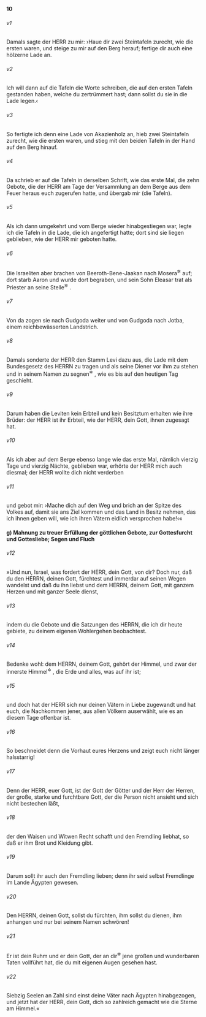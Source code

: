 __10__

###### v1
Damals sagte der HERR zu mir: ›Haue dir zwei Steintafeln zurecht, wie die ersten waren, und steige zu mir auf den Berg herauf; fertige dir auch eine hölzerne Lade an.

###### v2
Ich will dann auf die Tafeln die Worte schreiben, die auf den ersten Tafeln gestanden haben, welche du zertrümmert hast; dann sollst du sie in die Lade legen.‹

###### v3
So fertigte ich denn eine Lade von Akazienholz an, hieb zwei Steintafeln zurecht, wie die ersten waren, und stieg mit den beiden Tafeln in der Hand auf den Berg hinauf.

###### v4
Da schrieb er auf die Tafeln in derselben Schrift, wie das erste Mal, die zehn Gebote, die der HERR am Tage der Versammlung an dem Berge aus dem Feuer heraus euch zugerufen hatte, und übergab mir (die Tafeln).

###### v5
Als ich dann umgekehrt und vom Berge wieder hinabgestiegen war, legte ich die Tafeln in die Lade, die ich angefertigt hatte; dort sind sie liegen geblieben, wie der HERR mir geboten hatte.


###### v6
Die Israeliten aber brachen von Beeroth-Bene-Jaakan nach Mosera<sup title="vgl. 4.Mose 33,30-31">&#x2732;</sup>
 auf; dort starb Aaron und wurde dort begraben, und sein Sohn Eleasar trat als Priester an seine Stelle<sup title="4.Mose 20,22-29">&#x2732;</sup>
.

###### v7
Von da zogen sie nach Gudgoda weiter und von Gudgoda nach Jotba, einem reichbewässerten Landstrich.

###### v8
Damals sonderte der HERR den Stamm Levi dazu aus, die Lade mit dem Bundesgesetz des HERRN zu tragen und als seine Diener vor ihm zu stehen und in seinem Namen zu segnen<sup title="4.Mose 6,22-27">&#x2732;</sup>
, wie es bis auf den heutigen Tag geschieht.

###### v9
Darum haben die Leviten kein Erbteil und kein Besitztum erhalten wie ihre Brüder: der HERR ist ihr Erbteil, wie der HERR, dein Gott, ihnen zugesagt hat.


###### v10
Als ich aber auf dem Berge ebenso lange wie das erste Mal, nämlich vierzig Tage und vierzig Nächte, geblieben war, erhörte der HERR mich auch diesmal; der HERR wollte dich nicht verderben

###### v11
und gebot mir: ›Mache dich auf den Weg und brich an der Spitze des Volkes auf, damit sie ans Ziel kommen und das Land in Besitz nehmen, das ich ihnen geben will, wie ich ihren Vätern eidlich versprochen habe!‹«

#### g) Mahnung zu treuer Erfüllung der göttlichen Gebote, zur Gottesfurcht und Gottesliebe; Segen und Fluch


###### v12
»Und nun, Israel, was fordert der HERR, dein Gott, von dir? Doch nur, daß du den HERRN, deinen Gott, fürchtest und immerdar auf seinen Wegen wandelst und daß du ihn liebst und dem HERRN, deinem Gott, mit ganzem Herzen und mit ganzer Seele dienst,

###### v13
indem du die Gebote und die Satzungen des HERRN, die ich dir heute gebiete, zu deinem eigenen Wohlergehen beobachtest.

###### v14
Bedenke wohl: dem HERRN, deinem Gott, gehört der Himmel, und zwar der innerste Himmel<sup title="oder: bis zum obersten Himmel hin">&#x2732;</sup>
, die Erde und alles, was auf ihr ist;

###### v15
und doch hat der HERR sich nur deinen Vätern in Liebe zugewandt und hat euch, die Nachkommen jener, aus allen Völkern auserwählt, wie es an diesem Tage offenbar ist.

###### v16
So beschneidet denn die Vorhaut eures Herzens und zeigt euch nicht länger halsstarrig!

###### v17
Denn der HERR, euer Gott, ist der Gott der Götter und der Herr der Herren, der große, starke und furchtbare Gott, der die Person nicht ansieht und sich nicht bestechen läßt,

###### v18
der den Waisen und Witwen Recht schafft und den Fremdling liebhat, so daß er ihm Brot und Kleidung gibt.

###### v19
Darum sollt ihr auch den Fremdling lieben; denn ihr seid selbst Fremdlinge im Lande Ägypten gewesen.

###### v20
Den HERRN, deinen Gott, sollst du fürchten, ihm sollst du dienen, ihm anhangen und nur bei seinem Namen schwören!

###### v21
Er ist dein Ruhm und er dein Gott, der an dir<sup title="oder: für dich">&#x2732;</sup>
 jene großen und wunderbaren Taten vollführt hat, die du mit eigenen Augen gesehen hast.

###### v22
Siebzig Seelen an Zahl sind einst deine Väter nach Ägypten hinabgezogen, und jetzt hat der HERR, dein Gott, dich so zahlreich gemacht wie die Sterne am Himmel.«